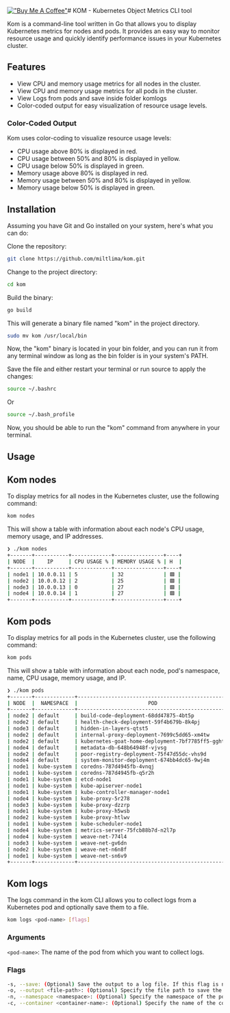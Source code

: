 [!["Buy Me A Coffee"](https://img.shields.io/badge/Buy_Me_A_Coffee-FFDD00?style=for-the-badge&logo=buy-me-a-coffee&logoColor=black)](https://www.buymeacoffee.com/miltlima)# KOM - Kubernetes Object Metrics CLI tool

Kom is a command-line tool written in Go that allows you to display Kubernetes metrics for nodes and pods. It provides an easy way to monitor resource usage and quickly identify performance issues in your Kubernetes cluster.

## Features

- View CPU and memory usage metrics for all nodes in the cluster.
- View CPU and memory usage metrics for all pods in the cluster.
- View Logs from pods and save inside folder komlogs
- Color-coded output for easy visualization of resource usage levels.

### Color-Coded Output

Kom uses color-coding to visualize resource usage levels:

- CPU usage above 80% is displayed in red.
- CPU usage between 50% and 80% is displayed in yellow.
- CPU usage below 50% is displayed in green.
- Memory usage above 80% is displayed in red.
- Memory usage between 50% and 80% is displayed in yellow.
- Memory usage below 50% is displayed in green.

## Installation

Assuming you have Git and Go installed on your system, here's what you can do:

Clone the repository:

```bash
git clone https://github.com/miltlima/kom.git
```

Change to the project directory:

```bash
cd kom
```

Build the binary:

```bash
go build
```

This will generate a binary file named "kom" in the project directory.

```bash
sudo mv kom /usr/local/bin
```

Now, the "kom" binary is located in your bin folder, and you can run it from any terminal window as long as the bin folder is in your system's PATH.

Save the file and either restart your terminal or run source to apply the changes:

```bash
source ~/.bashrc
```

Or

```bash
source ~/.bash_profile
```

Now, you should be able to run the "kom" command from anywhere in your terminal.

## Usage

## Kom nodes

To display metrics for all nodes in the Kubernetes cluster, use the following command:

```bash
kom nodes
```

This will show a table with information about each node's CPU usage, memory usage, and IP addresses.

```bash
❯ ./kom nodes
+-------+-----------+-------------+----------------+----+
| NODE  |    IP     | CPU USAGE % | MEMORY USAGE % | H  |
+-------+-----------+-------------+----------------+----+
| node1 | 10.0.0.11 | 5           | 32             | 🟩 |
| node2 | 10.0.0.12 | 2           | 25             | 🟩 |
| node3 | 10.0.0.13 | 0           | 27             | 🟩 |
| node4 | 10.0.0.14 | 1           | 27             | 🟩 |
+-------+-----------+-------------+----------------+----+
```

## Kom pods

To display metrics for all pods in the Kubernetes cluster, use the following command:

```bash
kom pods
```

This will show a table with information about each node, pod's namespace, name, CPU usage, memory usage, and IP.

```bash
❯ ./kom pods
+-------+-------------+--------------------------------------------------+-----------+-------------+----------------+----+
| NODE  |  NAMESPACE  |                       POD                        |  POD IP   | CPU USAGE % | MEMORY USAGE % | H  |
+-------+-------------+--------------------------------------------------+-----------+-------------+----------------+----+
| node2 | default     | build-code-deployment-68dd47875-4bt5p            | 10.36.0.1 | 0           | 0              | 🟩 |
| node2 | default     | health-check-deployment-59f4b679b-8k4pj          | 10.36.0.5 | 0           | 0              | 🟩 |
| node3 | default     | hidden-in-layers-qtst5                           | 10.44.0.1 | 0           | 0              | 🟩 |
| node2 | default     | internal-proxy-deployment-7699c5dd65-xm4tw       | 10.36.0.3 | 0           | 0              | 🟩 |
| node2 | default     | kubernetes-goat-home-deployment-7bf7785ff5-gghts | 10.36.0.2 | 0           | 0              | 🟩 |
| node4 | default     | metadata-db-648b64948f-vjvsg                     | 10.42.0.1 | 0           | 0              | 🟩 |
| node2 | default     | poor-registry-deployment-75f47d55dc-vhs9d        | 10.36.0.4 | 0           | 0              | 🟩 |
| node4 | default     | system-monitor-deployment-674bb4dc65-9wj4m       | 10.42.0.3 | 0           | 0              | 🟩 |
| node1 | kube-system | coredns-787d4945fb-4vnqj                         | 10.32.0.3 | 0           | 0              | 🟩 |
| node1 | kube-system | coredns-787d4945fb-q5r2h                         | 10.32.0.2 | 0           | 0              | 🟩 |
| node1 | kube-system | etcd-node1                                       | 10.0.0.11 | 1           | 1              | 🟩 |
| node1 | kube-system | kube-apiserver-node1                             | 10.0.0.11 | 3           | 8              | 🟩 |
| node1 | kube-system | kube-controller-manager-node1                    | 10.0.0.11 | 0           | 0              | 🟩 |
| node4 | kube-system | kube-proxy-5r278                                 | 10.0.0.14 | 0           | 0              | 🟩 |
| node3 | kube-system | kube-proxy-dzzrp                                 | 10.0.0.13 | 0           | 0              | 🟩 |
| node1 | kube-system | kube-proxy-h5wsb                                 | 10.0.0.11 | 0           | 0              | 🟩 |
| node2 | kube-system | kube-proxy-htlwv                                 | 10.0.0.12 | 0           | 0              | 🟩 |
| node1 | kube-system | kube-scheduler-node1                             | 10.0.0.11 | 0           | 0              | 🟩 |
| node4 | kube-system | metrics-server-75fcb88b7d-n2l7p                  | 10.0.0.14 | 0           | 0              | 🟩 |
| node4 | kube-system | weave-net-774l4                                  | 10.0.0.14 | 0           | 0              | 🟩 |
| node3 | kube-system | weave-net-gv6dn                                  | 10.0.0.13 | 0           | 0              | 🟩 |
| node2 | kube-system | weave-net-n6n8f                                  | 10.0.0.12 | 0           | 0              | 🟩 |
| node1 | kube-system | weave-net-sn6v9                                  | 10.0.0.11 | 0           | 0              | 🟩 |
+-------+-------------+--------------------------------------------------+-----------+-------------+----------------+----+
```

## Kom logs

The logs command in the kom CLI allows you to collect logs from a Kubernetes pod and optionally save them to a file.

```bash
kom logs <pod-name> [flags]
```

### Arguments

`<pod-name>`: The name of the pod from which you want to collect logs.

### Flags

```bash
-s, --save: (Optional) Save the output to a log file. If this flag is not provided, the logs will be displayed in the terminal.
-o, --output <file-path>: (Optional) Specify the file path to save the logs. Default is output.log in the komlogs folder.
-n, --namespace <namespace>: (Optional) Specify the namespace of the pod. Default is default.
-c, --container <container-name>: (Optional) Specify the name of the container in the pod. If not provided, logs will be collected from the first container in the pod.
```
